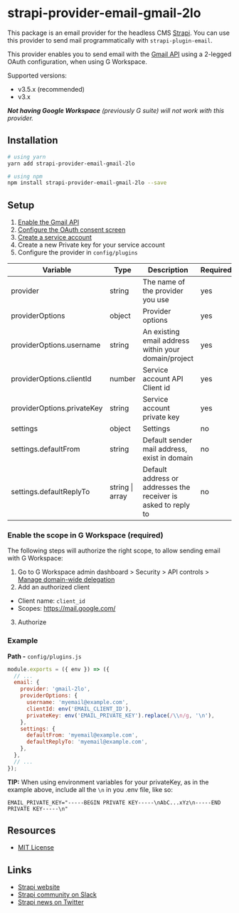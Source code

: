 # strapi-provider-email-gmail-2lo
This package is an email provider for the headless CMS [Strapi](https://github.com/strapi/strapi).
You can use this provider to send mail programmatically with `strapi-plugin-email`. 

This provider enables you to send email with the [Gmail API](https://developers.google.com/gmail/api) using a 2-legged OAuth configuration, when using G Workspace.

Supported versions:

- v3.5.x (recommended)
- v3.x

_**Not having Google Workspace** (previously G suite) will not work with this provider._

## Installation

```bash
# using yarn
yarn add strapi-provider-email-gmail-2lo

# using npm
npm install strapi-provider-email-gmail-2lo --save
```

## Setup

1) [Enable the Gmail API](https://console.developers.google.com/apis/library/gmail.googleapis.com)
2) [Configure the OAuth consent screen](https://console.cloud.google.com/apis/credentials/consent)
3) [Create a service account](https://console.cloud.google.com/iam-admin/serviceaccounts/)
4) Create a new Private key for your service account 
5) Configure the provider in `config/plugins`

| Variable                  | Type                    | Description                                                                                                                         | Required | Default   |
| ------------------------- | ----------------------- | ----------------------------------------------------------------------------------------------------------------------------------- | -------- | --------- |
| provider                  | string                  | The name of the provider you use                                                                                                    | yes      |           |
| providerOptions           | object                  | Provider options                                                                                                                    | yes      |           |
| providerOptions.username  | string                  | An existing email address within your domain/project                                                                                         | yes      |           |
| providerOptions.clientId  | number                  | Service account API Client id                                                                                                       | yes      |           |
| providerOptions.privateKey| string                  | Service account private key                                                                                                         | yes      |           |
| settings                  | object                  | Settings                                                                                                                            | no       | {}        |
| settings.defaultFrom      | string                  | Default sender mail address, exist in domain                                                                                                        | no       | undefined |
| settings.defaultReplyTo   | string \| array<string> | Default address or addresses the receiver is asked to reply to                                                                      | no       | undefined |

### Enable the scope in G Workspace (required)
The following steps will authorize the right scope, to allow sending email with G Workspace:
1) Go to G Workspace admin dashboard > Security > API controls > [Manage domain-wide delegation](https://admin.google.com/ac/owl/domainwidedelegation)
2) Add an authorized client
- Client name: `client_id`
- Scopes: https://mail.google.com/
3) Authorize

### Example

**Path -** `config/plugins.js`

```js
module.exports = ({ env }) => ({
  // ...
  email: {
    provider: 'gmail-2lo',
    providerOptions: {
      username: 'myemail@example.com',
      clientId: env('EMAIL_CLIENT_ID'),
      privateKey: env('EMAIL_PRIVATE_KEY').replace(/\\n/g, '\n'),
    },
    settings: {
      defaultFrom: 'myemail@example.com',
      defaultReplyTo: 'myemail@example.com',
    },
  },
  // ...
});
```

**TIP:** When using environment variables for your privateKey, as in the example above, include all the `\n` in you .env file, like so:
```..env
EMAIL_PRIVATE_KEY="-----BEGIN PRIVATE KEY-----\nAbC...xYz\n-----END PRIVATE KEY-----\n"
```

## Resources

- [MIT License](LICENSE.md)

## Links

- [Strapi website](http://strapi.io/)
- [Strapi community on Slack](http://slack.strapi.io)
- [Strapi news on Twitter](https://twitter.com/strapijs)
